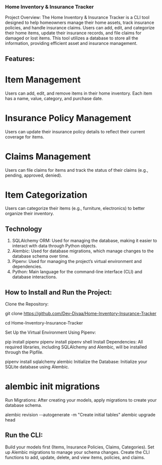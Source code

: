 
### Home Inventory & Insurance Tracker

Project Overview:
The Home Inventory & Insurance Tracker is a CLI tool designed to help homeowners manage their home assets, track insurance policies, and handle insurance claims. Users can add, edit, and categorize their home items, update their insurance records, and file claims for damaged or lost items. This tool utilizes a database to store all the information, providing efficient asset and insurance management.

## Features:
# Item Management
Users can add, edit, and remove items in their home inventory. Each item has a name, value, category, and purchase date.

# Insurance Policy Management
Users can update their insurance policy details to reflect their current coverage for items.

# Claims Management
Users can file claims for items and track the status of their claims (e.g., pending, approved, denied).

# Item Categorization
Users can categorize their items (e.g., furniture, electronics) to better organize their inventory.

## Technology
1. SQLAlchemy ORM: Used for managing the database, making it easier to interact with data through Python objects.
2. Alembic: Used for database migrations, which manage changes to the database schema over time.
3. Pipenv: Used for managing the project’s virtual environment and dependencies.
4. Python: Main language for the command-line interface (CLI) and database interactions.

## How to Install and Run the Project:
Clone the Repository:

git clone <https://github.com/Dev-Divaa/Home-Inventory-Insurance-Tracker>

cd Home-Inventory-Insurance-Tracker

Set Up the Virtual Environment Using Pipenv:

pip install pipenv
pipenv install
pipenv shell
Install Dependencies: All required libraries, including SQLAlchemy and Alembic, will be installed through the Pipfile.

pipenv install sqlalchemy alembic
Initialize the Database: Initialize your SQLite database using Alembic.

# alembic init migrations
Run Migrations: After creating your models, apply migrations to create your database schema.

alembic revision --autogenerate -m "Create initial tables"
alembic upgrade head

## Run the CLI:

Build your models first (Items, Insurance Policies, Claims, Categories).
Set up Alembic migrations to manage your schema changes.
Create the CLI functions to add, update, delete, and view items, policies, and claims.
